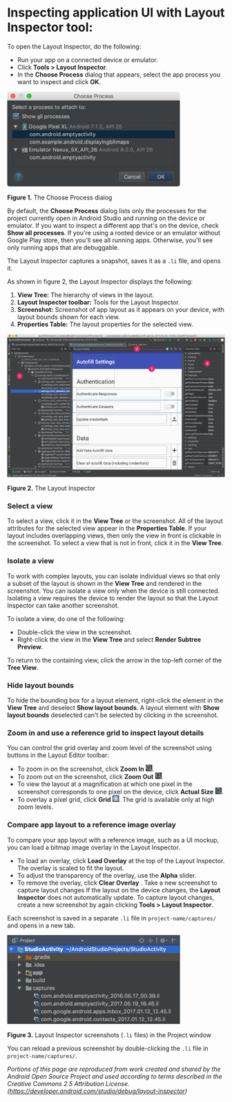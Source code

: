# **Inspecting application UI with Layout Inspector tool:**

To open the Layout Inspector, do the following:

* Run your app on a connected device or emulator.
* Click **Tools > Layout Inspector**.
* In the **Choose Process** dialog that appears, select the app process you want to inspect and click **OK**.

<img src="../../../../../../../assets/locating_ui_elements/layout-inspector-choose_2x.png" alt="Choose Process dialog" width="400"/>

**Figure 1.** The Choose Process dialog

By default, the **Choose Process** dialog lists only the processes for the project currently open in Android Studio and running on the device or emulator. If you want to inspect a different app that's on the device, check **Show all processes**. If you're using a rooted device or an emulator without Google Play store, then you'll see all running apps. Otherwise, you'll see only running apps that are debuggable.

The Layout Inspector captures a snapshot, saves it as a `.li` file, and opens it.

As shown in figure 2, the Layout Inspector displays the following:
1. **View Tree:** The hierarchy of views in the layout.
2. **Layout Inspector toolbar:** Tools for the Layout Inspector.
3. **Screenshot:** Screenshot of app layout as it appears on your device, with layout bounds shown for each view.
4. **Properties Table:** The layout properties for the selected view.

<img src="../../../../../../../assets/locating_ui_elements/layout-inspector-callouts_2x.png" alt="The Layout Inspector" width="800"/>

**Figure 2.** The Layout Inspector

### Select a view
To select a view, click it in the **View Tree** or the screenshot. All of the layout attributes for the selected view appear in the **Properties Table**.
If your layout includes overlapping views, then only the view in front is clickable in the screenshot. To select a view that is not in front, click it in the **View Tree**.

### Isolate a view
To work with complex layouts, you can isolate individual views so that only a subset of the layout is shown in the **View Tree** and rendered in the screenshot.
You can isolate a view only when the device is still connected. Isolating a view requires the device to render the layout so that the Layout Inspector can take another screenshot.

To isolate a view, do one of the following:
* Double-click the view in the screenshot.
* Right-click the view in the **View Tree** and select **Render Subtree Preview**.
  
To return to the containing view, click the arrow in the top-left corner of the **Tree View**.

### Hide layout bounds
To hide the bounding box for a layout element, right-click the element in the **View Tree** and deselect **Show layout bounds**.
A layout element with **Show layout bounds** deselected can't be selected by clicking in the screenshot.

### Zoom in and use a reference grid to inspect layout details
You can control the grid overlay and zoom level of the screenshot using buttons in the Layout Editor toolbar:

* To zoom in on the screenshot, click **Zoom In** <img src="../../../../../../../assets/locating_ui_elements/layout-inspector-zoom-in.png" width="15"/>.
* To zoom out on the screenshot, click **Zoom Out** <img src="../../../../../../../assets/locating_ui_elements/layout-inspector-zoom-out.png" width="15"/>.
* To view the layout at a magnification at which one pixel in the screenshot corresponds to one pixel on the device, click **Actual Size** <img src="../../../../../../../assets/locating_ui_elements/layout-inspector-actual-size.png" width="15"/>.
* To overlay a pixel grid, click **Grid** <img src="../../../../../../../assets/locating_ui_elements/layout-inspector-grid.png" width="15"/>. The grid is available only at high zoom levels.

### Compare app layout to a reference image overlay
To compare your app layout with a reference image, such as a UI mockup, you can load a bitmap image overlay in the Layout Inspector.

* To load an overlay, click **Load Overlay**  at the top of the Layout Inspector. The overlay is scaled to fit the layout.
* To adjust the transparency of the overlay, use the **Alpha** slider.
* To remove the overlay, click **Clear Overlay** .
Take a new screenshot to capture layout changes
If the layout on the device changes, the **Layout Inspector** does not automatically update. To capture layout changes, create a new screenshot by again clicking **Tools > Layout Inspector**.

Each screenshot is saved in a separate `.li` file in `project-name/captures/` and opens in a new tab.

<img src="../../../../../../../assets/locating_ui_elements/layout-inspector-captures_2x.png" alt=".li files" width="400"/>

**Figure 3.** Layout Inspector screenshots (`.li` files) in the Project window

You can reload a previous screenshot by double-clicking the `.li` file in `project-name/captures/`.

*Portions of this page are reproduced from work created and shared by the Android Open Source Project and used according to terms described in the Creative Commons 2.5 Attribution License. (https://developer.android.com/studio/debug/layout-inspector)*
